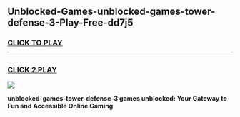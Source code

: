 
## Unblocked-Games-unblocked-games-tower-defense-3-Play-Free-dd7j5
<h3>
<a href="https://premium76.site?title=unblocked-games-tower-defense-3&ref=19M">CLICK TO PLAY</a></h3>
<hr>

<h3>
<a href="https://premium76.site?title=unblocked-games-tower-defense-3&ref=19M">CLICK 2 PLAY</a>
  
</h3>

<a href="https://premium76.site?title=unblocked-games-tower-defense-3&ref=19M"><img src="https://clearcache.store/games.png"></a>


**unblocked-games-tower-defense-3 games unblocked: Your Gateway to Fun and Accessible Online Gaming**

